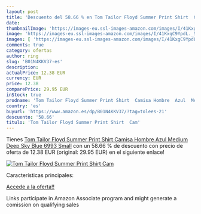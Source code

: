 ```yaml
---
layout: post
title: 'Descuento del 58.66 % en Tom Tailor Floyd Summer Print Shirt  Cam'
date: 
thumbnailImage: 'https://images-eu.ssl-images-amazon.com/images/I/41KxgC9YpdL._SL200_.jpg'
image: 'https://images-eu.ssl-images-amazon.com/images/I/41KxgC9YpdL._SL200_.jpg'
images: [ 'https://images-eu.ssl-images-amazon.com/images/I/41KxgC9YpdL._SL200_.jpg' ]
comments: true
category: ofertas
author: ring
slug: 'B01N4KKV37-es'
description:
actualPrice: 12.38 EUR
currency: EUR
price: 12.38
comparePrice: 29.95 EUR
inStock: true
prodname: 'Tom Tailor Floyd Summer Print Shirt  Camisa Hombre  Azul  Medium Deep Sky Blue 6993   Small'
country: 'es'
buyurl: 'https://www.amazon.es/dp/B01N4KKV37/?tag=tolees-21'
descuento: '58.66'
titulo: 'Tom Tailor Floyd Summer Print Shirt  Cam'
---
```


Tienes [Tom Tailor Floyd Summer Print Shirt  Camisa Hombre  Azul  Medium Deep Sky Blue 6993   Small](https://www.amazon.es/dp/B01N4KKV37/?tag=tolees-21) con un 58.66 % de descuento con precio de oferta de 12.38 EUR (original: 29.95 EUR) en el siguiente enlace!

[![Tom Tailor Floyd Summer Print Shirt  Cam](https://images-eu.ssl-images-amazon.com/images/I/41KxgC9YpdL._SL200_.jpg)](https://www.amazon.es/dp/B01N4KKV37/?tag=tolees-21)

Características principales:


[Accede a la oferta!!](https://www.amazon.es/dp/B01N4KKV37/?tag=tolees-21)

Links participate in Amazon Associate program and might generate a comission on qualifying sales


